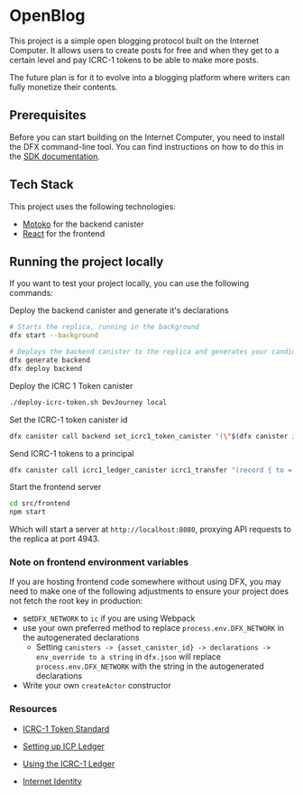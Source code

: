 # OpenBlog

This project is a simple open blogging protocol built on the Internet Computer. It allows users to create posts for free and when they get to a certain level and pay ICRC-1 tokens to be able to make more posts.

The future plan is for it to evolve into a blogging platform where writers can fully monetize their contents.

## Prerequisites

Before you can start building on the Internet Computer, you need to install the DFX command-line tool. You can find instructions on how to do this in the [SDK documentation](https://sdk.dfinity.org/docs/quickstart/quickstart-intro.html).

## Tech Stack

This project uses the following technologies:

- [Motoko](https://sdk.dfinity.org/docs/language-guide/motoko.html) for the backend canister
- [React](https://reactjs.org/) for the frontend

## Running the project locally

If you want to test your project locally, you can use the following commands:

Deploy the backend canister and generate it's declarations

```bash
# Starts the replica, running in the background
dfx start --background

# Deploys the backend canister to the replica and generates your candid interface
dfx generate backend
dfx deploy backend
```

Deploy the ICRC 1 Token canister

```bash
./deploy-icrc-token.sh DevJourney local
```

Set the ICRC-1 token canister id

```bash
dfx canister call backend set_icrc1_token_canister "(\"$(dfx canister id icrc1_ledger_canister)\")"
```

Send ICRC-1 tokens to a principal

```bash
dfx canister call icrc1_ledger_canister icrc1_transfer "(record { to = record { owner = principal \"PRINCIPAL_HERE\";};  amount = 10000000000;})"
```

Start the frontend server

```bash
cd src/frontend
npm start
```

Which will start a server at `http://localhost:8080`, proxying API requests to the replica at port 4943.

### Note on frontend environment variables

If you are hosting frontend code somewhere without using DFX, you may need to make one of the following adjustments to ensure your project does not fetch the root key in production:

- set`DFX_NETWORK` to `ic` if you are using Webpack
- use your own preferred method to replace `process.env.DFX_NETWORK` in the autogenerated declarations
  - Setting `canisters -> {asset_canister_id} -> declarations -> env_override to a string` in `dfx.json` will replace `process.env.DFX_NETWORK` with the string in the autogenerated declarations
- Write your own `createActor` constructor

### Resources

- [ICRC-1 Token Standard](https://internetcomputer.org/docs/current/references/icrc1-standard)

- [Setting up ICP Ledger](https://internetcomputer.org/docs/current/developer-docs/defi/icp-tokens/ledger-local-setup)

- [Using the ICRC-1 Ledger](https://internetcomputer.org/docs/current/developer-docs/defi/icrc-1/using-icrc1-ledger)

- [Internet Identity](https://internetcomputer.org/docs/current/references/ii-spec)
